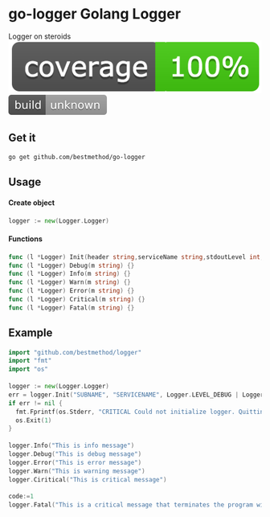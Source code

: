 # go-logger Golang Logger
Logger on steroids
![coverage-100](https://github.com/bestmethod/go-logger/blob/master/badge_coverage.png)
![build-passing](https://github.com/bestmethod/go-logger/blob/master/badge_build.png)

## Get it
```bash
go get github.com/bestmethod/go-logger
```

## Usage
#### Create object
```go
logger := new(Logger.Logger)
```
#### Functions
```go
func (l *Logger) Init(header string,serviceName string,stdoutLevel int,stderrLevel int,devlogLevel int) error {}
func (l *Logger) Debug(m string) {}
func (l *Logger) Info(m string) {}
func (l *Logger) Warn(m string) {}
func (l *Logger) Error(m string) {}
func (l *Logger) Critical(m string) {}
func (l *Logger) Fatal(m string) {}
```

## Example
```go
import "github.com/bestmethod/logger"
import "fmt"
import "os"

logger := new(Logger.Logger)
err = logger.Init("SUBNAME", "SERVICENAME", Logger.LEVEL_DEBUG | Logger.LEVEL_INFO | Logger.LEVEL_WARN, Logger.LEVEL_ERROR | Logger.LEVEL_CRITICAL, Logger.LEVEL_NONE)
if err != nil {
  fmt.Fprintf(os.Stderr, "CRITICAL Could not initialize logger. Quitting. Details: %s\n", err)
  os.Exit(1)
}
  
logger.Info("This is info message")
logger.Debug("This is debug message")
logger.Error("This is error message")
logger.Warn("This is warning message")
logger.Ciritical("This is critical message")
  
code:=1
logger.Fatal("This is a critical message that terminates the program with os.exit(code)", code)
```
